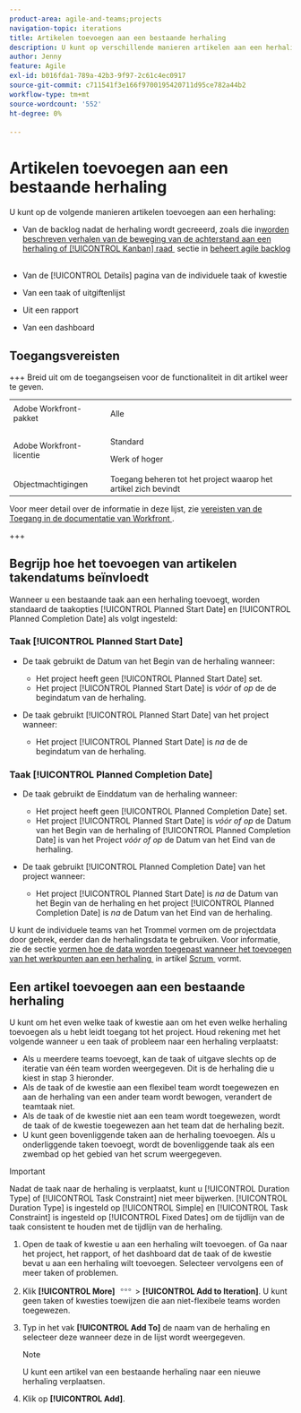 ```yaml
---
product-area: agile-and-teams;projects
navigation-topic: iterations
title: Artikelen toevoegen aan een bestaande herhaling
description: U kunt op verschillende manieren artikelen aan een herhaling toevoegen.
author: Jenny
feature: Agile
exl-id: b016fda1-789a-42b3-9f97-2c61c4ec0917
source-git-commit: c711541f3e166f9700195420711d95ce782a44b2
workflow-type: tm+mt
source-wordcount: '552'
ht-degree: 0%

---
```


# Artikelen toevoegen aan een bestaande herhaling

U kunt op de volgende manieren artikelen toevoegen aan een herhaling:

* Van de backlog nadat de herhaling wordt gecreeerd, zoals die in [&#x200B; worden beschreven verhalen van de beweging van de achterstand aan een herhaling of [!UICONTROL Kanban] raad &#x200B;](../../../agile/work-in-an-agile-environment/manage-the-agile-backlog.md#move-stories-from-the-backlog-to-an-iteration-or--board) sectie in [&#x200B; beheert agile backlog &#x200B;](../../../agile/work-in-an-agile-environment/manage-the-agile-backlog.md)

* Van de [!UICONTROL Details] pagina van de individuele taak of kwestie
* Van een taak of uitgiftenlijst
* Uit een rapport
* Van een dashboard

## Toegangsvereisten

+++ Breid uit om de toegangseisen voor de functionaliteit in dit artikel weer te geven.

<table style="table-layout:auto"> 
 <tbody> 
  <tr> 
   <td role="rowheader">Adobe Workfront-pakket</td> 
   <td> <p>Alle</p> </td> 
  </tr> 
  <tr> 
   <td role="rowheader">Adobe Workfront-licentie</td> 
   <td> <p>Standard</p> 
   <p>Werk of hoger</p> </td> 
  </tr>
   <tr> 
   <td role="rowheader">Objectmachtigingen</td> 
   <td>Toegang beheren tot het project waarop het artikel zich bevindt </td> 
  </tr>
 </tbody> 
</table>

Voor meer detail over de informatie in deze lijst, zie [&#x200B; vereisten van de Toegang in de documentatie van Workfront &#x200B;](/help/quicksilver/administration-and-setup/add-users/access-levels-and-object-permissions/access-level-requirements-in-documentation.md).

+++

## Begrijp hoe het toevoegen van artikelen takendatums beïnvloedt

Wanneer u een bestaande taak aan een herhaling toevoegt, worden standaard de taakopties [!UICONTROL Planned Start Date] en [!UICONTROL Planned Completion Date] als volgt ingesteld:

### Taak [!UICONTROL Planned Start Date]

* De taak gebruikt de Datum van het Begin van de herhaling wanneer:

   * Het project heeft geen [!UICONTROL Planned Start Date] set.
   * Het project [!UICONTROL Planned Start Date] is *vóór* of *op* de de begindatum van de herhaling.

* De taak gebruikt [!UICONTROL Planned Start Date] van het project wanneer:

   * Het project [!UICONTROL Planned Start Date] is *na* de de begindatum van de herhaling.

### Taak [!UICONTROL Planned Completion Date]

* De taak gebruikt de Einddatum van de herhaling wanneer:

   * Het project heeft geen [!UICONTROL Planned Completion Date] set.
   * Het project [!UICONTROL Planned Start Date] is *vóór of op* de Datum van het Begin van de herhaling of [!UICONTROL Planned Completion Date] is van het Project *vóór of op* de Datum van het Eind van de herhaling.

* De taak gebruikt [!UICONTROL Planned Completion Date] van het project wanneer:

   * Het project [!UICONTROL Planned Start Date] is *na* de Datum van het Begin van de herhaling en het project [!UICONTROL Planned Completion Date] is *na* de Datum van het Eind van de herhaling.

U kunt de individuele teams van het Trommel vormen om de projectdata door gebrek, eerder dan de herhalingsdata te gebruiken. Voor informatie, zie de sectie [&#x200B; vormen hoe de data worden toegepast wanneer het toevoegen van het werkpunten aan een herhaling &#x200B;](../../../agile/get-started-with-agile-in-workfront/configure-scrum.md#configure-how-dates-are-applied-when-adding-work-items-to-an-iteration) in artikel [&#x200B; Scrum &#x200B;](../../../agile/get-started-with-agile-in-workfront/configure-scrum.md) vormt.

## Een artikel toevoegen aan een bestaande herhaling

U kunt om het even welke taak of kwestie aan om het even welke herhaling toevoegen als u hebt leidt toegang tot het project. Houd rekening met het volgende wanneer u een taak of probleem naar een herhaling verplaatst:

* Als u meerdere teams toevoegt, kan de taak of uitgave slechts op de iteratie van één team worden weergegeven. Dit is de herhaling die u kiest in stap 3 hieronder.
* Als de taak of de kwestie aan een flexibel team wordt toegewezen en aan de herhaling van een ander team wordt bewogen, verandert de teamtaak niet.
* Als de taak of de kwestie niet aan een team wordt toegewezen, wordt de taak of de kwestie toegewezen aan het team dat de herhaling bezit.
* U kunt geen bovenliggende taken aan de herhaling toevoegen. Als u onderliggende taken toevoegt, wordt de bovenliggende taak als een zwembad op het gebied van het scrum weergegeven.

>[!IMPORTANT]
>
>Nadat de taak naar de herhaling is verplaatst, kunt u [!UICONTROL Duration Type] of [!UICONTROL Task Constraint] niet meer bijwerken. [!UICONTROL Duration Type] is ingesteld op [!UICONTROL Simple] en [!UICONTROL Task Constraint] is ingesteld op [!UICONTROL Fixed Dates] om de tijdlijn van de taak consistent te houden met de tijdlijn van de herhaling.

1. Open de taak of kwestie u aan een herhaling wilt toevoegen.
of
Ga naar het project, het rapport, of het dashboard dat de taak of de kwestie bevat u aan een herhaling wilt toevoegen. Selecteer vervolgens een of meer taken of problemen.

1. Klik **[!UICONTROL More]** ![&#x200B; Meer pictogram &#x200B;](assets/more-icon.png) > **[!UICONTROL Add to Iteration]**.
U kunt geen taken of kwesties toewijzen die aan niet-flexibele teams worden toegewezen.

1. Typ in het vak **[!UICONTROL Add To]** de naam van de herhaling en selecteer deze wanneer deze in de lijst wordt weergegeven.

   >[!NOTE]
   >
   >U kunt een artikel van een bestaande herhaling naar een nieuwe herhaling verplaatsen.

1. Klik op **[!UICONTROL Add]**.
